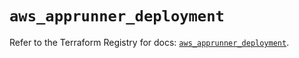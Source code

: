 # `aws_apprunner_deployment`

Refer to the Terraform Registry for docs: [`aws_apprunner_deployment`](https://registry.terraform.io/providers/hashicorp/aws/5.60.0/docs/resources/apprunner_deployment).
